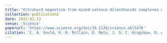 ```yaml
---
title: "Ultrahard magnetism from mixed-valence dilanthanide complexes with metal–metal bonding"
collection: publications
date: 2022-01-13
venue: 'Science'
paperurl: 'https://www.science.org/doi/10.1126/science.abl5470'
citation: 'C. A. Gould, K. R. McClain, D. Reta, J. G. C. Kragskow, D. A. Marchiori, E. Lachman, E.-S. Choi, J. G. Analytis, R. D. Britt, N. F. Chilton, B. G. Harvey and J. R. Long, <i>Science</i>, 2022, 375, 6577, 198.'
---
```

